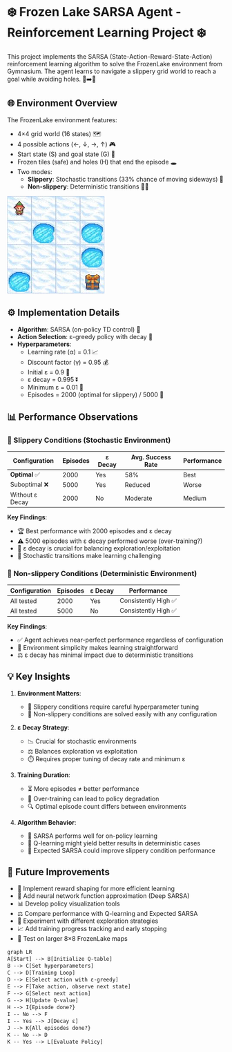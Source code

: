 # ❄️ Frozen Lake SARSA Agent - Reinforcement Learning Project ❄️

This project implements the SARSA (State-Action-Reward-State-Action) reinforcement learning algorithm to solve the FrozenLake environment from Gymnasium. The agent learns to navigate a slippery grid world to reach a goal while avoiding holes. 🧊➡️🎯

## 🌐 Environment Overview
The FrozenLake environment features:
- 4×4 grid world (16 states) 🗺️
- 4 possible actions (←, ↓, →, ↑) 🎮
- Start state (S) and goal state (G) 🏁
- Frozen tiles (safe) and holes (H) that end the episode 🕳️
- Two modes:
  - **Slippery**: Stochastic transitions (33% chance of moving sideways) 🧊
  - **Non-slippery**: Deterministic transitions 🧊✅

![Frozen Lake Environment](images/frozen%20lake.jpg)

## ⚙️ Implementation Details
- **Algorithm**: SARSA (on-policy TD control) 🧠
- **Action Selection**: ε-greedy policy with decay 🔁
- **Hyperparameters**:
  - Learning rate (α) = 0.1 📈
  - Discount factor (γ) = 0.95 💰
  - Initial ε = 0.9 🎲
  - ε decay = 0.995 ⏬
  - Minimum ε = 0.01 🎯
  - Episodes = 2000 (optimal for slippery) / 5000 🔁

## 📊 Performance Observations

### 🧊 Slippery Conditions (Stochastic Environment)
| Configuration       | Episodes | ε Decay | Avg. Success Rate | Performance |
|---------------------|----------|---------|-------------------|-------------|
| **Optimal** ✅       | 2000     | Yes     | 58%               | Best        |
| Suboptimal ❌       | 5000     | Yes     | Reduced           | Worse       |
| Without ε Decay     | 2000     | No      | Moderate          | Medium      |

**Key Findings**:
- 🏆 Best performance with 2000 episodes and ε decay
- ⚠️ 5000 episodes with ε decay performed worse (over-training?)
- 🔁 ε decay is crucial for balancing exploration/exploitation
- 🧪 Stochastic transitions make learning challenging

### 🧊 Non-slippery Conditions (Deterministic Environment)
| Configuration       | Episodes | ε Decay | Performance       |
|---------------------|----------|---------|-------------------|
| All tested          | 2000     | Yes     | Consistently High ✅ |
| All tested          | 5000     | No      | Consistently High ✅ |

**Key Findings**:
- ✅ Agent achieves near-perfect performance regardless of configuration
- 🧠 Environment simplicity makes learning straightforward
- ⚖️ ε decay has minimal impact due to deterministic transitions


## 💡 Key Insights
1. **Environment Matters**:
   - 🧊 Slippery conditions require careful hyperparameter tuning
   - 🧊 Non-slippery conditions are solved easily with any configuration

2. **ε Decay Strategy**:
   - 📉 Crucial for stochastic environments
   - ⚖️ Balances exploration vs exploitation
   - ⏱️ Requires proper tuning of decay rate and minimum ε

3. **Training Duration**:
   - ⏳ More episodes ≠ better performance
   - 🛑 Over-training can lead to policy degradation
   - 🔍 Optimal episode count differs between environments

4. **Algorithm Behavior**:
   - 🔄 SARSA performs well for on-policy learning
   - 🎯 Q-learning might yield better results in deterministic cases
   - 🧮 Expected SARSA could improve slippery condition performance

## 🔮 Future Improvements
- 🎯 Implement reward shaping for more efficient learning
- 🧠 Add neural network function approximation (Deep SARSA)
- 📊 Develop policy visualization tools
- ⚖️ Compare performance with Q-learning and Expected SARSA
- 🔁 Experiment with different exploration strategies
- 📈 Add training progress tracking and early stopping
- 🧪 Test on larger 8×8 FrozenLake maps

```mermaid
graph LR
A[Start] --> B[Initialize Q-table]
B --> C[Set hyperparameters]
C --> D[Training Loop]
D --> E[Select action with ε-greedy]
E --> F[Take action, observe next state]
F --> G[Select next action]
G --> H[Update Q-value]
H --> I{Episode done?}
I -- No --> F
I -- Yes --> J[Decay ε]
J --> K{All episodes done?}
K -- No --> D
K -- Yes --> L[Evaluate Policy]
```
